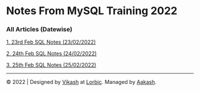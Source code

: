 # Notes From MySQL Training 2022


### All Articles (Datewise)

[1. 23rd Feb SQL Notes (23/02/2022)](./23-02-2022)  

[2. 24th Feb SQL Notes (24/02/2022)](./24-02-2022)  

[3. 25th Feb SQL Notes (25/02/2022)](./25-02-2022)  
  


---
&copy; 2022 | Designed by [Vikash](https://github.com/vk4s) at [Lorbic](https://www.lorbic.com).
Managed by [Aakash](https://github.com/ak4shp).
